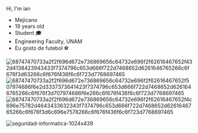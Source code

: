 Hi, I'm ian

 - Mejicano 
 - 19 years old 
 - Student 🎓
 - Engineering Faculty, UNAM 
 - Eu gosto de futebol ⚽
 
![68747470733a2f2f696d672e736869656c64732e696f2f62616467652f432d4138423943433f7374796c653d666f722d7468652d6261646765266c6f676f3d63266c6f676f436f6c6f723d7768697465](https://user-images.githubusercontent.com/112226789/194683464-a798c9a6-2dab-4b6a-9882-b0de9352cb4f.svg)   ![68747470733a2f2f696d672e736869656c64732e696f2f62616467652f507974686f6e2d3337373641423f7374796c653d666f722d7468652d6261646765266c6f676f3d707974686f6e266c6f676f436f6c6f723d7768697465](https://user-images.githubusercontent.com/112226789/194683554-a3483dd2-76ed-4c88-9a21-dc800300ab98.svg)   ![68747470733a2f2f696d672e736869656c64732e696f2f62616467652f4c696e75782d4643433632343f7374796c653d666f722d7468652d6261646765266c6f676f3d6c696e7578266c6f676f436f6c6f723d7768697465](https://user-images.githubusercontent.com/112226789/194683613-1668925a-a62a-4d6c-b7ba-edbfd2ca7ae2.svg)

![seguridad-informatica-1024x439](https://user-images.githubusercontent.com/112226789/194683947-83b473b8-7efd-475f-8414-57f52040edbc.jpg)
